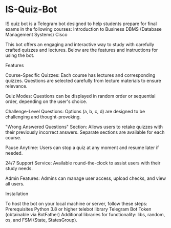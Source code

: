 # IS-Quiz-Bot
IS quiz bot is a Telegram bot designed to help students prepare for final exams in the following courses:
Introduction to Business
DBMS (Database Management Systems)
Cisco

This bot offers an engaging and interactive way to study with carefully crafted quizzes and lectures. Below are the features and instructions for using the bot.


Features

Course-Specific Quizzes:
Each course has lectures and corresponding quizzes.
Questions are selected carefully from lecture materials to ensure relevance.

Quiz Modes:
Questions can be displayed in random order or sequential order, depending on the user's choice.

Challenge-Level Questions:
Options (a, b, c, d) are designed to be challenging and thought-provoking.

"Wrong Answered Questions" Section:
Allows users to retake quizzes with their previously incorrect answers.
Separate sections are available for each course.

Pause Anytime:
Users can stop a quiz at any moment and resume later if needed.

24/7 Support Service:
Available round-the-clock to assist users with their study needs.

Admin Features:
Admins can manage user access, upload checks, and view all users.


Installation

To host the bot on your local machine or server, follow these steps:
Prerequisites
Python 3.8 or higher
telebot library
Telegram Bot Token (obtainable via BotFather)
Additional libraries for functionality: libs, random, os, and FSM (State, StatesGroup).
